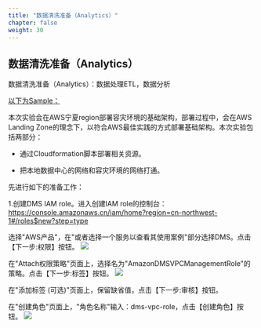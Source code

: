 ```yaml
---
title: "数据清洗准备（Analytics）"
chapter: false
weight: 30
---
```


## 数据清洗准备（Analytics）

数据清洗准备（Analytics）：数据处理ETL，数据分析



<u>以下为Sample：</u>

本次实验会在AWS宁夏region部署容灾环境的基础架构，部署过程中，会在AWS Landing Zone的理念下，以符合AWS最佳实践的方式部署基础架构。本次实验包括两部分：

* 通过Cloudformation脚本部署相关资源。

* 把本地数据中心的网络和容灾环境的网络打通。

先进行如下的准备工作：

1.创建DMS IAM role。进入创建IAM role的控制台：https://console.amazonaws.cn/iam/home?region=cn-northwest-1#/roles$new?step=type

选择"AWS产品"，在"或者选择一个服务以查看其使用案例"部分选择DMS。点击【下一步:权限】按钮。
![](/images/LandingZoneOfDRSite/createDMSRole1.png)

在"Attach权限策略"页面上，选择名为"AmazonDMSVPCManagementRole"的策略。点击【下一步:标签】按钮。
![](/images/LandingZoneOfDRSite/createDMSRole2.png)

在"添加标签 (可选)"页面上，保留缺省值，点击【下一步:审核】按钮。

在"创建角色"页面上，"角色名称"输入：dms-vpc-role，点击【创建角色】按钮。
![](/images/LandingZoneOfDRSite/createDMSRole3.png)

